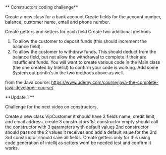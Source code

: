 ** Constructors coding challenge**

Create a new class for a bank account
Create fields for the account number, balance, customer name, email and phone number.
        
Create getters and setters for each field
Create two additional methods
1. To allow the customer to deposit funds (this should increment the balance field).
2. To allow the customer to withdraw funds. This should deduct from the balance field,
but not allow the withdrawal to complete if their are insufficient funds.
You will want to create various code in the Main class (the one created by IntelliJ) to confirm your code is working.
Add some System.out.println's in the two methods above as well.
   
from the Java course: https://www.udemy.com/course/java-the-complete-java-developer-course/

**Update 1 **

Challenge for the next video on constructors.

Create a new class VipCustomer it should have 3 fields name, credit limit, and email address.
create 3 constructors
1st constructor empty should call the constructor with 3 parameters with default values  2nd constructor should 
pass on the 2 values it receives and add a default value for the 3rd
3rd constructor should save all fields. Create getters only for this using code generation of intellij as setters 
wont be needed test and confirm it works.